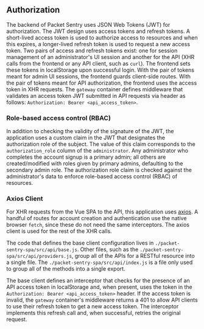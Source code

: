 ## Authorization

The backend of Packet Sentry uses JSON Web Tokens (JWT) for authorization. The JWT design uses access tokens and refresh tokens. A short-lived access token is used to authorize access to resources and when this expires, a longer-lived refresh token is used to request a new access token. Two pairs of access and refresh tokens exist: one for session management of an administrator's UI session and another for the API (XHR calls from the frontend or any API client, such as `curl`). The frontend sets these tokens in localStorage upon successful login. With the pair of tokens meant for admin UI sessions, the frontend guards client-side routes. With the pair of tokens meant for API authorization, the frontend uses the access token in XHR requests. The `gateway` container defines middleware that validates an access token JWT submitted in API requests via header as follows: `Authorization: Bearer <api_access_token>`.

### Role-based access control (RBAC)

In addition to checking the validity of the signature of the JWT, the application uses a custom claim in the JWT that designates the authorization role of the subject. The value of this claim corresponds to the `authorization_role` column of the `administrator`. Any administrator who completes the account signup is a primary admin; all others are created/modified with roles given by primary admins, defaulting to the secondary admin role. The authorization role claim is checked against the administrator's data to enforce role-based access control (RBAC) of resources.

### Axios Client

For XHR requests from the Vue SPA to the API, this application uses [axios](https://axios-http.com/docs/intro). A handful of routes for account creation and authentication use the native browser `fetch`, since these do not need the same interceptors. The axios client is used for the rest of the XHR calls.

The code that defines the base client configuration lives in `./packet-sentry-spa/src/api/base.js`. Other files, such as the `./packet-sentry-spa/src/api/providers.js`, group all of the APIs for a RESTful resource into a single file. The `./packet-sentry-spa/src/api/index.js` is a file only used to group all of the methods into a single export.

The base client defines an interceptor that checks for the presence of an API access token in localStorage and, when present, uses the token in the `Authorization: Bearer <api_access_token>` header. If the access token is invalid, the `gateway` container's middleware returns a 401 to allow API clients to use their refresh token to get a new access token. The interceptor implements this refresh call and, when successful, retries the original request.